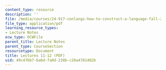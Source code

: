 ```yaml
---
content_type: resource
description: ''
file: /media/courses/24-917-conlangs-how-to-construct-a-language-fall-2018/49c47bb76a6dfa0d238bc26a4781402b_MIT24_917f18_lec11_agreement.pdf
file_type: application/pdf
learning_resource_types:
- Lecture Notes
ocw_type: OCWFile
parent_title: Lecture Notes
parent_type: CourseSection
resourcetype: Document
title: Lectures 11-12 (PDF)
uid: 49c47bb7-6a6d-fa0d-238b-c26a4781402b
---
```

